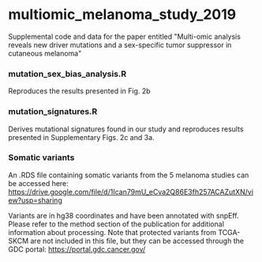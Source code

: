 # multiomic_melanoma_study_2019
Supplemental code and data for the paper entitled "Multi-omic analysis reveals new driver mutations and a sex-specific tumor suppressor in cutaneous melanoma"

### mutation_sex_bias_analysis.R
Reproduces the results presented in Fig. 2b

### mutation_signatures.R
Derives mutational signatures found in our study and reproduces results presented in Supplementary Figs. 2c and 3a.

### Somatic variants
An .RDS file containing somatic variants from the 5 melanoma studies can be accessed here: https://drive.google.com/file/d/1Ican79mU_eCva2Q86E3fh257ACAZutXN/view?usp=sharing

Variants are in hg38 coordinates and have been annotated with snpEff. Please refer to the method section of the publication for additional information about processing.
Note that protected variants from TCGA-SKCM are not included in this file, but they can be accessed through the GDC portal: https://portal.gdc.cancer.gov/
